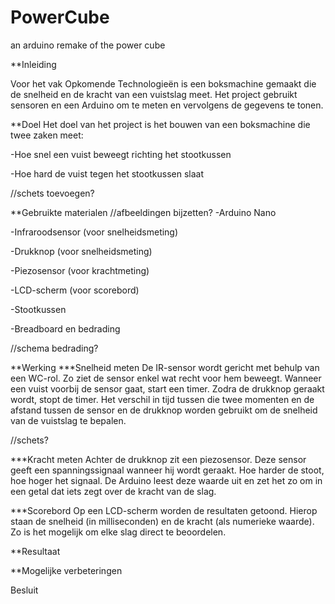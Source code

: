# PowerCube
an arduino remake of the power cube 

**Inleiding

Voor het vak Opkomende Technologieën is een boksmachine gemaakt die de snelheid en de kracht van een vuistslag meet. Het project gebruikt sensoren en een Arduino om te meten en vervolgens de gegevens te tonen.

**Doel
Het doel van het project is het bouwen van een boksmachine die twee zaken meet:

-Hoe snel een vuist beweegt richting het stootkussen

-Hoe hard de vuist tegen het stootkussen slaat

//schets toevoegen?

**Gebruikte materialen
//afbeeldingen bijzetten?
-Arduino Nano

-Infraroodsensor (voor snelheidsmeting)

-Drukknop (voor snelheidsmeting)

-Piezosensor (voor krachtmeting)

-LCD-scherm (voor scorebord)

-Stootkussen

-Breadboard en bedrading

//schema bedrading?

**Werking
***Snelheid meten
De IR-sensor wordt gericht met behulp van een WC-rol. Zo ziet de sensor enkel wat recht voor hem beweegt. Wanneer een vuist voorbij de sensor gaat, start een timer. Zodra de drukknop geraakt wordt, stopt de timer. Het verschil in tijd tussen die twee momenten en de afstand tussen de sensor en de drukknop worden gebruikt om de snelheid van de vuistslag te bepalen.

//schets?

***Kracht meten
Achter de drukknop zit een piezosensor. Deze sensor geeft een spanningssignaal wanneer hij wordt geraakt. Hoe harder de stoot, hoe hoger het signaal. De Arduino leest deze waarde uit en zet het zo om in een getal dat iets zegt over de kracht van de slag.

***Scorebord
Op een LCD-scherm worden de resultaten getoond. Hierop staan de snelheid (in milliseconden) en de kracht (als numerieke waarde). Zo is het mogelijk om elke slag direct te beoordelen.

**Resultaat


**Mogelijke verbeteringen


Besluit
